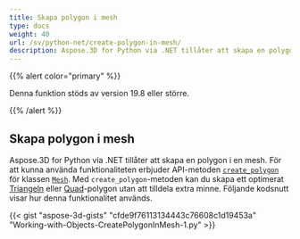 ```yaml
---
title: Skapa polygon i mesh
type: docs
weight: 40
url: /sv/python-net/create-polygon-in-mesh/
description: Aspose.3D for Python via .NET tillåter att skapa en polygon i en mesh. För att använda funktionaliteten erbjuder API CreatePolygon-metoden i Mesh-klass.
---
```

{{% alert color="primary" %}} 

Denna funktion stöds av version 19.8 eller större.

{{% /alert %}} 
##  **Skapa polygon i mesh**
Aspose.3D for Python via .NET tillåter att skapa en polygon i en mesh. För att kunna använda funktionaliteten erbjuder API-metoden [`create_polygon`](https://reference.aspose.com/net/3d/aspose.threed.entities/mesh/methods/createpolygon) för klassen [`Mesh`](https://reference.aspose.com/net/3d/aspose.threed.entities/mesh). Med `create_polygon`-metoden kan du skapa ett optimerat [Triangeln](https://reference.aspose.com/net/3d/aspose.threed.entities/mesh/methods/createpolygon) eller [Quad](https://reference.aspose.com/net/3d/aspose.threed.entities.mesh/createpolygon/methods/1)-polygon utan att tilldela extra minne. Följande kodsnutt visar hur denna funktionalitet används.

{{< gist "aspose-3d-gists" "cfde9f76113134443c76608c1d19453a" "Working-with-Objects-CreatePolygonInMesh-1.py" >}}
